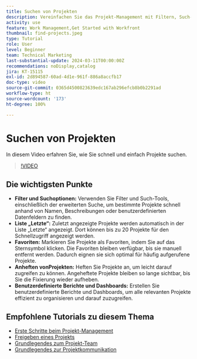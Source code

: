 ```yaml
---
title: Suchen von Projekten
description: Vereinfachen Sie das Projekt-Management mit Filtern, Such-Tools, der Liste „Letzte“, Favoriten, angehefteten Projekten und benutzerdefinierten Berichten oder Dashboards für einen schnellen und klar organisierten Zugriff auf Projekte.
activity: use
feature: Work Management,Get Started with Workfront
thumbnail: find-projects.jpeg
type: Tutorial
role: User
level: Beginner
team: Technical Marketing
last-substantial-update: 2024-03-11T00:00:00Z
recommendations: noDisplay,catalog
jira: KT-15115
exl-id: 2d894587-60ad-4d1e-961f-886a8accfb17
doc-type: video
source-git-commit: 0365d4500823639edc167ab296efcb8b0b2291ad
workflow-type: ht
source-wordcount: '173'
ht-degree: 100%

---
```


# Suchen von Projekten

In diesem Video erfahren Sie, wie Sie schnell und einfach Projekte suchen.

>[!VIDEO](https://video.tv.adobe.com/v/3439557/?quality=12&learn=on&enablevpops&captions=ger)

## Die wichtigsten Punkte

* **Filter und Suchoptionen:** Verwenden Sie Filter und Such-Tools, einschließlich der erweiterten Suche, um bestimmte Projekte schnell anhand von Namen, Beschreibungen oder benutzerdefinierten Datenfeldern zu finden. 
* **Liste „Letzte“:** Zuletzt angezeigte Projekte werden automatisch in der Liste „Letzte“ angezeigt. Dort können bis zu 20 Projekte für den Schnellzugriff angezeigt werden. 
* **Favoriten:** Markieren Sie Projekte als Favoriten, indem Sie auf das Sternsymbol klicken. Die Favoriten bleiben verfügbar, bis sie manuell entfernt werden. Dadurch eignen sie sich optimal für häufig aufgerufene Projekte. 
* **Anheften vonProjekten:** Heften Sie Projekte an, um leicht darauf zugreifen zu können. Angeheftete Projekte bleiben so lange sichtbar, bis Sie die Fixierung wieder aufheben.
* **Benutzerdefinierte Berichte und Dashboards:** Erstellen Sie benutzerdefinierte Berichte und Dashboards, um alle relevanten Projekte effizient zu organisieren und darauf zuzugreifen. 


## Empfohlene Tutorials zu diesem Thema

* [Erste Schritte beim Projekt-Management](/help/manage-work/projects/getting-started-manage-a-project.md)
* [Freigeben eines Projekts](/help/manage-work/projects/share-a-project.md)
* [Grundlegendes zum Projekt-Team](/help/manage-work/projects/understand-the-project-team.md)
* [Grundlegendes zur Projektkommunikation](/help/manage-work/projects/understand-project-communication.md)
